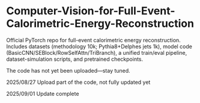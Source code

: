 # Computer-Vision-for-Full-Event-Calorimetric-Energy-Reconstruction
Official PyTorch repo for full-event calorimetric energy reconstruction. Includes datasets (methodology 10k; Pythia8+Delphes jets 1k), model code (BasicCNN/SEBlock/RowSelfAttn/TriBranch), a unified train/eval pipeline, dataset-simulation scripts, and pretrained checkpoints.

The code has not yet been uploaded—stay tuned.

2025/08/27 Upload part of the code, not fully updated yet

2025/09/01 Update complete
